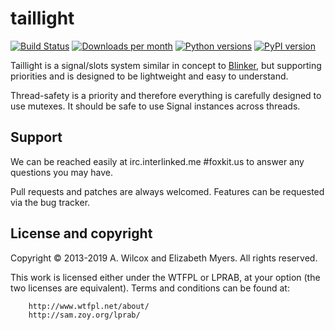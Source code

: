 # taillight

[![Build Status](https://travis-ci.org/Elizafox/taillight.svg?branch=master)](https://travis-ci.org/Elizafox/taillight)
[![Downloads per month](https://img.shields.io/pypi/dm/taillight.svg)](https://pypi.org/project/taillight/)
[![Python versions](https://img.shields.io/pypi/pyversions/taillight.svg)](https://pypi.org/project/taillight/)
[![PyPI version](https://img.shields.io/pypi/v/taillight.svg)](https://pypi.org/project/taillight/)

Taillight is a signal/slots system similar in concept to
[Blinker](https://github.com/jek/blinker), but supporting priorities and is
designed to be lightweight and easy to understand.

Thread-safety is a priority and therefore everything is carefully designed to
use mutexes. It should be safe to use Signal instances across threads.

## Support
We can be reached easily at irc.interlinked.me #foxkit.us to answer any
questions you may have.

Pull requests and patches are always welcomed. Features can be requested via
the bug tracker.

## License and copyright
Copyright © 2013-2019 A. Wilcox and Elizabeth Myers. All rights reserved.

This work is licensed either under the WTFPL or LPRAB, at your option (the two
licenses are equivalent). Terms and conditions can be found at:

        http://www.wtfpl.net/about/
        http://sam.zoy.org/lprab/
